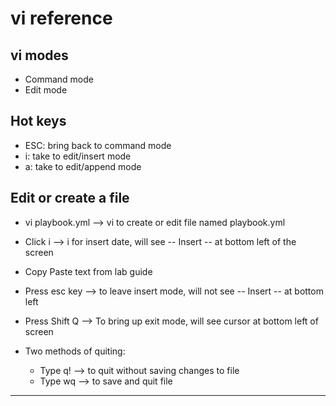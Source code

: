 # vi reference

## vi modes
- Command mode
- Edit mode

## Hot keys
- ESC: bring back to command mode
- i: take to edit/insert mode
- a: take to edit/append mode

## Edit or create a file
- vi playbook.yml  --> vi to create or edit file named playbook.yml
- Click i --> i for insert date, will see -- Insert -- at bottom left of the screen
- Copy Paste text from lab guide
- Press esc key --> to leave insert mode, will not see -- Insert -- at bottom left
- Press Shift Q --> To bring up exit mode, will see cursor at bottom left of screen

- Two methods of quiting:
  - Type q! --> to quit without saving changes to file
  - Type wq --> to save and quit file

--- 
